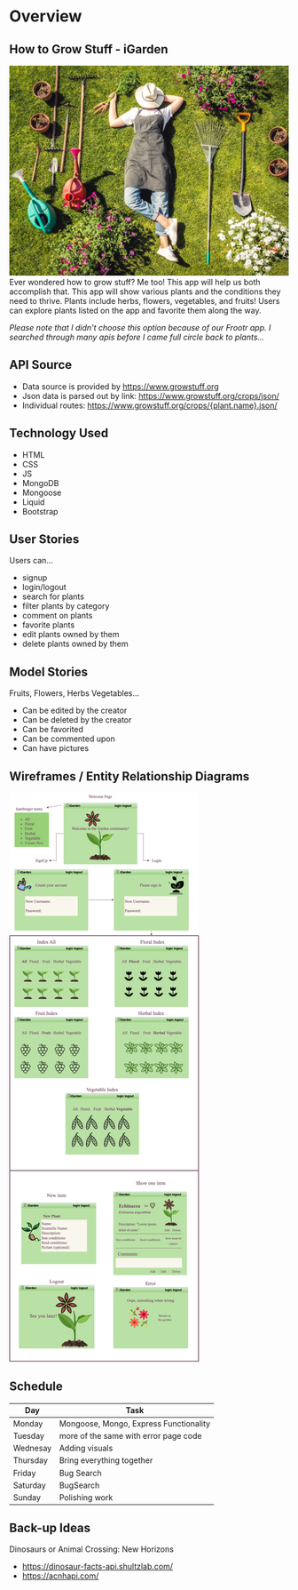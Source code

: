 # Overview

## How to Grow Stuff - iGarden

![gardner posed with garden tools](images/gardener-sleeping-on-lawn.jpeg)
Ever wondered how to grow stuff? Me too! This app will help us both accomplish that. This app will show various plants and the conditions they need to thrive. Plants include herbs, flowers, vegetables, and fruits! Users can explore plants listed on the app and favorite them along the way.

*Please note that I didn't choose this option because of our Frootr app. I searched through many apis before I came full circle back to plants...*

## API Source 

* Data source is provided by https://www.growstuff.org
* Json data is parsed out by link: https://www.growstuff.org/crops/json/
* Individual routes: https://www.growstuff.org/crops/{plant.name}.json/

## Technology Used

* HTML 
* CSS 
* JS
* MongoDB
* Mongoose
* Liquid 
* Bootstrap 

## User Stories

Users can...
* signup
* login/logout
* search for plants
* filter plants by category
* comment on plants
* favorite plants
* edit plants owned by them
* delete plants owned by them

## Model Stories

Fruits, Flowers, Herbs Vegetables...
* Can be edited by the creator
* Can be deleted by the creator
* Can be favorited
* Can be commented upon
* Can have pictures

## Wireframes / Entity Relationship Diagrams

![the different screens one can click through to use the app](images/intro-wireframe.png)

## Schedule

| Day | Task |
| --------- | -------- |
| Monday | Mongoose, Mongo, Express Functionality |
| Tuesday | more of the same with error page code |
| Wednesay | Adding visuals |
| Thursday | Bring everything together |
| Friday | Bug Search |
| Saturday | BugSearch |
| Sunday | Polishing work |

## Back-up Ideas 

Dinosaurs or Animal Crossing: New Horizons

* https://dinosaur-facts-api.shultzlab.com/
* https://acnhapi.com/

